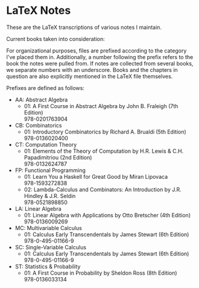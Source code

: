 LaTeX Notes
===========
These are the LaTeX transcriptions of various notes I maintain.

Current books taken into consideration:

For organizational purposes, files are prefixed according to the category I've placed them in. Additionally, a number following the
prefix refers to the book the notes were pulled from. If notes are collected from several books, we separate numbers with an underscore.
Books and the chapters in question are also explicitly mentioned in the LaTeX file themselves.

Prefixes are defined as follows:

* AA: Abstract Algebra
  * 01: A First Course in Abstract Algebra by John B. Fraleigh (7th Edition)  
        978-0201763904
* CB: Combinatorics
  * 01: Introductory Combinatorics by Richard A. Brualdi (5th Edition)  
        978-0136020400
* CT: Computation Theory
  * 01: Elements of the Theory of Computation by H.R. Lewis & C.H. Papadimitriou (2nd Edition)  
        978-0132624787
* FP: Functional Programming
  * 01: Learn You a Haskell for Great Good by Miran Lipovaca  
        978-1593272838
  * 02: Lambda-Calculus and Combinators: An Introduction by J.R. Hindley & J.R. Seldin  
        978-0521898850
* LA: Linear Algebra
  * 01: Linear Algebra with Applications by Otto Bretscher (4th Edition)  
        978-0136009269
* MC: Multivariable Calculus
  * 01: Calculus Early Transcendentals by James Stewart (6th Edition)  
        978-0-495-01166-9
* SC: Single-Variable Calculus
  * 01: Calculus Early Transcendentals by James Stewart (6th Edition)  
        978-0-495-01166-9
* ST: Statistics & Probability
  * 01: A First Course in Probability by Sheldon Ross (8th Edition)  
        978-0136033134
